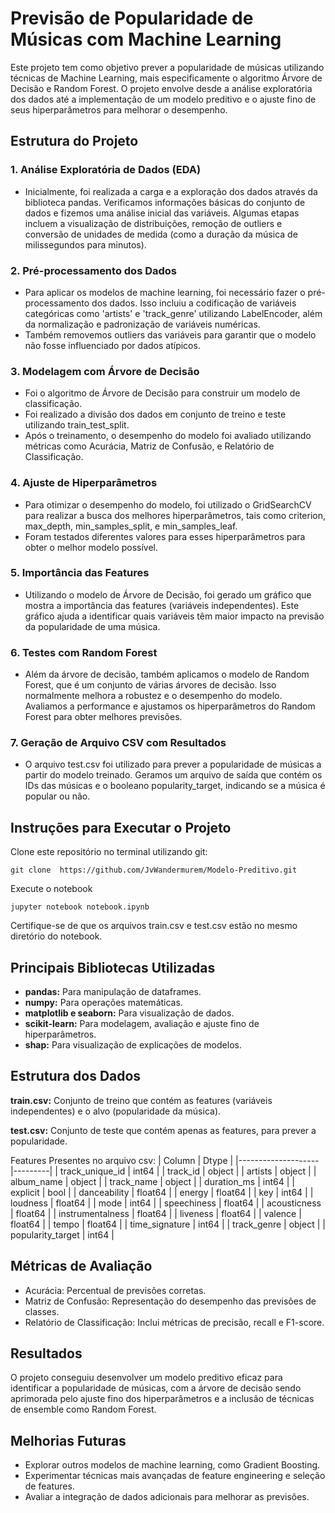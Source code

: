 # Previsão de Popularidade de Músicas com Machine Learning

Este projeto tem como objetivo prever a popularidade de músicas utilizando técnicas de Machine Learning, mais especificamente o algoritmo Árvore de Decisão e Random Forest. O projeto envolve desde a análise exploratória dos dados até a implementação de um modelo preditivo e o ajuste fino de seus hiperparâmetros para melhorar o desempenho.

## Estrutura do Projeto
### 1. Análise Exploratória de Dados (EDA)

- Inicialmente, foi realizada a carga e a exploração dos dados através da biblioteca pandas. Verificamos informações básicas do conjunto de dados e fizemos uma análise inicial das variáveis. Algumas etapas incluem a visualização de distribuições, remoção de outliers e conversão de unidades de medida (como a duração da música de milissegundos para minutos).

### 2. Pré-processamento dos Dados

- Para aplicar os modelos de machine learning, foi necessário fazer o pré-processamento dos dados. Isso incluiu a codificação de variáveis categóricas como 'artists' e 'track_genre' utilizando LabelEncoder, além da normalização e padronização de variáveis numéricas.
- Também removemos outliers das variáveis para garantir que o modelo não fosse influenciado por dados atípicos.

### 3. Modelagem com Árvore de Decisão

- Foi o algoritmo de Árvore de Decisão para construir um modelo de classificação.
- Foi realizado a divisão dos dados em conjunto de treino e teste utilizando train_test_split.
- Após o treinamento, o desempenho do modelo foi avaliado utilizando métricas como Acurácia, Matriz de Confusão, e Relatório de Classificação.

### 4. Ajuste de Hiperparâmetros

- Para otimizar o desempenho do modelo, foi utilizado o GridSearchCV para realizar a busca dos melhores hiperparâmetros, tais como criterion, max_depth, min_samples_split, e min_samples_leaf.
- Foram testados diferentes valores para esses hiperparâmetros para obter o melhor modelo possível.

### 5. Importância das Features

- Utilizando o modelo de Árvore de Decisão, foi gerado um gráfico que mostra a importância das features (variáveis independentes). Este gráfico ajuda a identificar quais variáveis têm maior impacto na previsão da popularidade de uma música.

### 6. Testes com Random Forest

- Além da árvore de decisão, também aplicamos o modelo de Random Forest, que é um conjunto de várias árvores de decisão. Isso normalmente melhora a robustez e o desempenho do modelo.
Avaliamos a performance e ajustamos os hiperparâmetros do Random Forest para obter melhores previsões.

### 7. Geração de Arquivo CSV com Resultados

- O arquivo test.csv foi utilizado para prever a popularidade de músicas a partir do modelo treinado. Geramos um arquivo de saída que contém os IDs das músicas e o booleano popularity_target, indicando se a música é popular ou não.

## Instruções para Executar o Projeto

Clone este repositório no terminal utilizando git:

```
git clone  https://github.com/JvWandermurem/Modelo-Preditivo.git
```

Execute o notebook 
```
jupyter notebook notebook.ipynb
```

Certifique-se de que os arquivos train.csv e test.csv estão no mesmo diretório do notebook.

## Principais Bibliotecas Utilizadas

- **pandas:** Para manipulação de dataframes.
- **numpy:** Para operações matemáticas.
- **matplotlib e seaborn:** Para visualização de dados.
- **scikit-learn:** Para modelagem, avaliação e ajuste fino de hiperparâmetros.
- **shap:** Para visualização de explicações de modelos.

## Estrutura dos Dados
**train.csv:** Conjunto de treino que contém as features (variáveis independentes) e o alvo (popularidade da música).<p>
**test.csv:** Conjunto de teste que contém apenas as features, para prever a popularidade.<p>
Features Presentes no arquivo csv: 
 | Column             | Dtype   |
|--------------------|---------|
| track_unique_id               | int64   |
| track_id                      | object  |
| artists                       | object  |
| album_name                    | object  |
| track_name                    | object  |
| duration_ms                   | int64   |
| explicit                      | bool    |
| danceability                  | float64 |
| energy                        | float64 |
| key                           | int64   |
| loudness                      | float64 |
| mode                          | int64   |
| speechiness                   | float64 |
| acousticness                  | float64 |
| instrumentalness              | float64 |
| liveness                      | float64 |
| valence                       | float64 |
| tempo                         | float64 |
| time_signature                | int64   |
| track_genre                   | object  |
| popularity_target             | int64   |


## Métricas de Avaliação
- Acurácia: Percentual de previsões corretas.
- Matriz de Confusão: Representação do desempenho das previsões de classes.
- Relatório de Classificação: Inclui métricas de precisão, recall e F1-score.

## Resultados
O projeto conseguiu desenvolver um modelo preditivo eficaz para identificar a popularidade de músicas, com a árvore de decisão sendo aprimorada pelo ajuste fino dos hiperparâmetros e a inclusão de técnicas de ensemble como Random Forest.

## Melhorias Futuras
- Explorar outros modelos de machine learning, como Gradient Boosting.
- Experimentar técnicas mais avançadas de feature engineering e seleção de features.
- Avaliar a integração de dados adicionais para melhorar as previsões.
